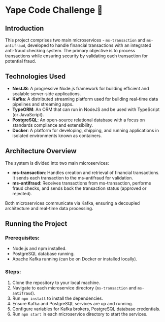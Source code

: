 # Yape Code Challenge :rocket:

## Introduction

This project comprises two main microservices - `ms-transaction` and `ms-antifraud`, developed to handle financial transactions with an integrated anti-fraud checking system. The primary objective is to process transactions while ensuring security by validating each transaction for potential fraud.

## Technologies Used

- **NestJS**: A progressive Node.js framework for building efficient and scalable server-side applications.
- **Kafka**: A distributed streaming platform used for building real-time data pipelines and streaming apps.
- **TypeORM**: An ORM that can run in NodeJS and be used with TypeScript (or JavaScript).
- **PostgreSQL**: An open-source relational database with a focus on standards compliance and extensibility.
- **Docker**: A platform for developing, shipping, and running applications in isolated environments known as containers.

## Architecture Overview

The system is divided into two main microservices:

- **ms-transaction**: Handles creation and retrieval of financial transactions. It sends each transaction to the ms-antifraud for validation.
- **ms-antifraud**: Receives transactions from ms-transaction, performs fraud checks, and sends back the transaction status (approved or rejected).

Both microservices communicate via Kafka, ensuring a decoupled architecture and real-time data processing.

## Running the Project

### Prerequisites:

- Node.js and npm installed.
- PostgreSQL database running.
- Apache Kafka running (can be on Docker or installed locally).

### Steps:

1. Clone the repository to your local machine.
2. Navigate to each microservice directory (`ms-transaction` and `ms-antifraud`).
3. Run `npm install` to install the dependencies.
4. Ensure Kafka and PostgreSQL services are up and running.
5. Configure variables for Kafka brokers, PostgreSQL database credentials.
6. Run `npm start` in each microservice directory to start the services.

